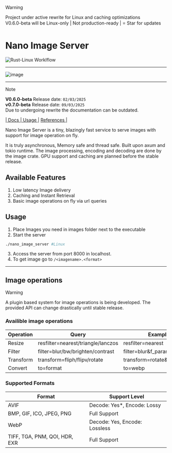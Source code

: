 > [!WARNING]
> Project under active rewrite for Linux and caching optimizations <br>
> V0.6.0-beta will be Linux-only |
> Not production-ready |
> ⭐ Star for updates

# Nano Image Server
![Rust-Linux Worklflow](https://github.com/mahinkumar/Nano_image_server/actions/workflows/Rust_Linux.yml/badge.svg)

<hr>

![image](https://github.com/user-attachments/assets/c43b43bf-b42e-4115-b225-da9a76f26894)
<hr>

> [!NOTE]
> **V0.6.0-beta** Release date: `02/03/2025` <br>
> **v0.7.0-beta** Release date: `09/03/2025` <br>
> Due to undergoing rewrite the documentation can be outdated.

|<a href="https://docs.mahinkumar.com/nanoimageserver/"> Docs </a>|<a href="https://docs.mahinkumar.com/nanoimageserver/"> Usage </a> | <a href="https://docs.mahinkumar.com/nanoimageserver/"> References </a> |

Nano Image Server is a tiny, blazingly fast service to serve images with support for image operation on fly.

It is truly asynchronous, Memory safe and thread safe. Built upon axum and tokio runtime. The image processing, encoding and decoding are done by the image crate. GPU support and caching are planned before the stable release.

## Available Features
1. Low latency Image delivery
2. Caching and Instant Retrieval
3. Basic image operations on fly via url queries

## Usage

1. Place Images you need in images folder next to the executable
2. Start the server
```bash
./nano_image_server #Linux
```
3. Access the server from port 8000 in localhost.
4. To get image go to `/<imagename>.<format>`

<hr>

## Image operations

> [!WARNING]  
> A plugin based system for image operations is being developed. The provided API can change drastically until stable release.

### Availible image operations
| Operation | Query | Examples |
|-----------|--------|----------|
| Resize | resfilter=nearest/triangle/lanczos | resfilter=nearest |
| Filter | filter=blur/bw/brighten/contrast | filter=blur&f_param=1.0 |
| Transform | transform=fliph/flipv/rotate | transform=rotate&t_param=90 |
| Convert | to=format | to=webp |

### Supported Formats
| Format | Support Level |
|--------|---------------|
| AVIF | Decode: Yes*, Encode: Lossy |
| BMP, GIF, ICO, JPEG, PNG | Full Support |
| WebP | Decode: Yes, Encode: Lossless |
| TIFF, TGA, PNM, QOI, HDR, EXR | Full Support |